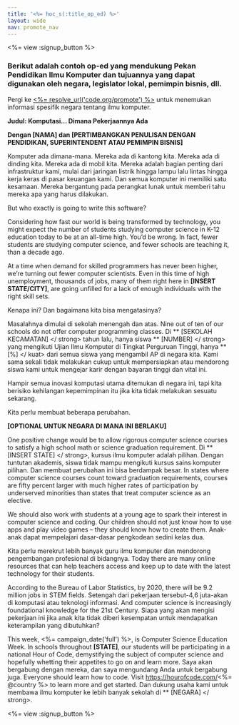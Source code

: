```yaml
---
title: '<%= hoc_s(:title_op_ed) %>'
layout: wide
nav: promote_nav
---
```

<%= view :signup_button %>

### Berikut adalah contoh op-ed yang mendukung Pekan Pendidikan Ilmu Komputer dan tujuannya yang dapat digunakan oleh negara, legislator lokal, pemimpin bisnis, dll.

  


Pergi ke [<%= resolve_url('code.org/promote') %>](<%= resolve_url('https://code.org/promote') %>) untuk menemukan informasi spesifik negara tentang ilmu komputer.

**Judul: Komputasi... Dimana Pekerjaannya Ada**

**Dengan [NAMA] dan [PERTIMBANGKAN PENULISAN DENGAN PENDIDIKAN, SUPERINTENDENT ATAU PEMIMPIN BISNIS]**

Komputer ada dimana-mana. Mereka ada di kantong kita. Mereka ada di dinding kita. Mereka ada di mobil kita. Mereka adalah bagian penting dari infrastruktur kami, mulai dari jaringan listrik hingga lampu lalu lintas hingga kerja keras di pasar keuangan kami. Dan semua komputer ini memiliki satu kesamaan. Mereka bergantung pada perangkat lunak untuk memberi tahu mereka apa yang harus dilakukan.

But who exactly is going to write this software?

Considering how fast our world is being transformed by technology, you might expect the number of students studying computer science in K-12 education today to be at an all-time high. You’d be wrong. In fact, fewer students are studying computer science, and fewer schools are teaching it, than a decade ago.

At a time when demand for skilled programmers has never been higher, we’re turning out fewer computer scientists. Even in this time of high unemployment, thousands of jobs, many of them right here in **[INSERT STATE/CITY]**, are going unfilled for a lack of enough individuals with the right skill sets.

Kenapa ini? Dan bagaimana kita bisa mengatasinya?

Masalahnya dimulai di sekolah menengah dan atas. Nine out of ten of our schools do not offer computer programming classes. Di ** [SEKOLAH KECAMATAN] </ strong> tahun lalu, hanya siswa ** [NUMBER] </ strong> yang mengikuti Ujian Ilmu Komputer di Tingkat Perguruan Tinggi, hanya ** [%] </ kuat> dari semua siswa yang mengambil AP di negara kita. Kami sama sekali tidak melakukan cukup untuk mempersiapkan atau mendorong siswa kami untuk mengejar karir dengan bayaran tinggi dan vital ini.</p> 

Hampir semua inovasi komputasi utama ditemukan di negara ini, tapi kita berisiko kehilangan kepemimpinan itu jika kita tidak melakukan sesuatu sekarang.

Kita perlu membuat beberapa perubahan.

**[OPTIONAL UNTUK NEGARA DI MANA INI BERLAKU]**

One positive change would be to allow rigorous computer science courses to satisfy a high school math or science graduation requirement. Di ** [INSERT STATE] </ strong>, kursus ilmu komputer adalah pilihan. Dengan tuntutan akademis, siswa tidak mampu mengikuti kursus sains komputer pilihan. Dan membuat perubahan ini bisa berdampak besar. In states where computer science courses count toward graduation requirements, courses are fifty percent larger with much higher rates of participation by underserved minorities than states that treat computer science as an elective.</p> 

We should also work with students at a young age to spark their interest in computer science and coding. Our children should not just know how to use apps and play video games – they should know how to create them. Anak-anak dapat mempelajari dasar-dasar pengkodean sedini kelas dua.

Kita perlu merekrut lebih banyak guru ilmu komputer dan mendorong pengembangan profesional di bidangnya. Today there are many online resources that can help teachers access and keep up to date with the latest technology for their students.

According to the Bureau of Labor Statistics, by 2020, there will be 9.2 million jobs in STEM fields. Setengah dari pekerjaan tersebut-4,6 juta-akan di komputasi atau teknologi informasi. And computer science is increasingly foundational knowledge for the 21st Century. Siapa yang akan mengisi pekerjaan ini jika anak kita tidak diberi kesempatan untuk mendapatkan keterampilan yang dibutuhkan?

This week, <%= campaign_date('full') %>, is Computer Science Education Week. In schools throughout **[STATE]**, our students will be participating in a national Hour of Code, demystifying the subject of computer science and hopefully whetting their appetites to go on and learn more. Saya akan bergabung dengan mereka, dan saya mengundang Anda untuk bergabung juga. Everyone should learn how to code. Visit https://hourofcode.com/<%= @country %> to learn more and get started. Dan dukung usaha kami untuk membawa ilmu komputer ke lebih banyak sekolah di ** [NEGARA] </ strong>.</p> 

<%= view :signup_button %>
